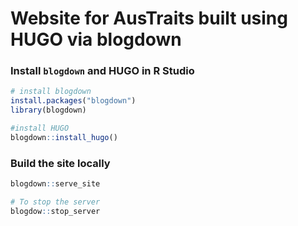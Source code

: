 # Website for AusTraits built using HUGO via blogdown

### Install `blogdown` and HUGO in R Studio 

```r
# install blogdown
install.packages("blogdown")
library(blogdown) 

#install HUGO
blogdown::install_hugo()
```
### Build the site locally

```r
blogdown::serve_site

# To stop the server
blogdow::stop_server
```

